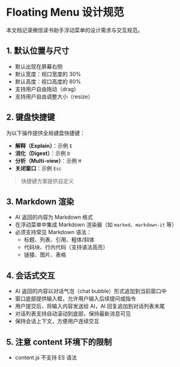 # Floating Menu 设计规范

本文档记录微信读书助手浮动菜单的设计需求与交互规范。

## 1. 默认位置与尺寸

- 默认出现在屏幕右侧
- 默认宽度：视口宽度的 30%
- 默认高度：视口高度的 80%
- 支持用户自由拖动（drag）
- 支持用户自由调整大小（resize）

## 2. 键盘快捷键

为以下操作提供全局键盘快捷键：

- **解释（Explain）**：示例 `E`
- **消化（Digest）**：示例 `D`
- **分析（Multi-view）**：示例 `M`
- **关闭窗口**：示例 `Esc`

> 快捷键方案提供自定义

## 3. Markdown 渲染

- AI 返回的内容为 Markdown 格式
- 在浮动菜单中集成 Markdown 渲染器（如 `marked`、`markdown-it` 等）
- 必须支持常见 Markdown 语法：
  - 标题、列表、引用、粗体/斜体
  - 代码块、行内代码（支持语法高亮）
  - 链接、图片、表格

## 4. 会话式交互

- AI 返回的内容以对话气泡（chat bubble）形式追加到当前窗口中
- 窗口底部提供输入框，允许用户输入后续提问或指令
- 用户提交后，将输入内容发送给 AI，AI 回复追加到对话列表末尾
- 对话列表支持自动滚动到底部，保持最新消息可见
- 保持会话上下文，方便用户连续交互

## 5. 注意 content 环境下的限制

- content.js 不支持 ES 语法
